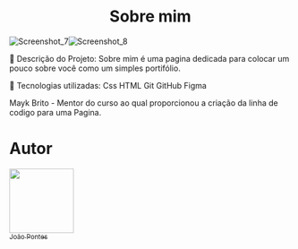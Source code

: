 
<h1 align="center"> Sobre mim </h1>

![Screenshot_7](https://github.com/jhzinm/Joao-Pontes/assets/150977621/11731861-f68b-4621-af33-9481cced23e3)![Screenshot_8](https://github.com/jhzinm/Joao-Pontes/assets/150977621/27233d8c-b8a8-4d3c-a167-9d2cf8db2c5c)


📌 Descrição do Projeto:
 Sobre mim é uma pagina dedicada para colocar um pouco sobre você como um simples portifólio.


📌 Tecnologias utilizadas:
Css
HTML
Git
GitHub
Figma

Mayk Brito - Mentor do curso ao qual proporcionou a criação da linha de codigo para uma Pagina.


# Autor
 [<img src="https://avatars.githubusercontent.com/u/150977621?s=400&u=a0ecf6bbd0b9d6de4c3443c76315412338e19521&v=4" width=115><br><sub>João Pontes</sub>](https://github.com/jhzinm) 

